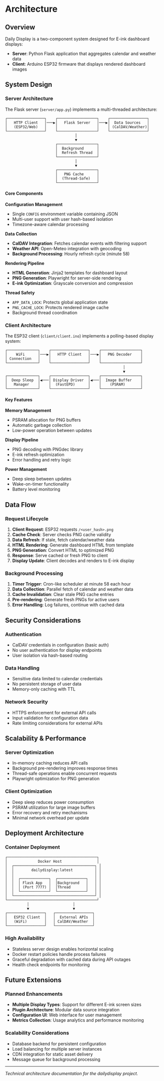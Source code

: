 # Architecture

## Overview

Daily Display is a two-component system designed for E-ink dashboard displays:

- **Server**: Python Flask application that aggregates calendar and weather data
- **Client**: Arduino ESP32 firmware that displays rendered dashboard images

## System Design

### Server Architecture

The Flask server (`server/app.py`) implements a multi-threaded architecture:

```
┌─────────────────┐    ┌──────────────────┐    ┌─────────────────┐
│   HTTP Client   │───▶│   Flask Server   │───▶│  Data Sources   │
│   (ESP32/Web)   │    │                  │    │ (CalDAV/Weather)│
└─────────────────┘    └──────────────────┘    └─────────────────┘
                                │
                                ▼
                       ┌──────────────────┐
                       │  Background      │
                       │  Refresh Thread  │
                       └──────────────────┘
                                │
                                ▼
                       ┌──────────────────┐
                       │   PNG Cache      │
                       │  (Thread-Safe)   │
                       └──────────────────┘
```

#### Core Components

**Configuration Management**
- Single `CONFIG` environment variable containing JSON
- Multi-user support with user hash-based isolation
- Timezone-aware calendar processing

**Data Collection**
- **CalDAV Integration**: Fetches calendar events with filtering support
- **Weather API**: Open-Meteo integration with geocoding
- **Background Processing**: Hourly refresh cycle (minute 58)

**Rendering Pipeline**
- **HTML Generation**: Jinja2 templates for dashboard layout
- **PNG Generation**: Playwright for server-side rendering
- **E-ink Optimization**: Grayscale conversion and compression

**Thread Safety**
- `APP_DATA_LOCK`: Protects global application state
- `PNG_CACHE_LOCK`: Protects rendered image cache
- Background thread coordination

### Client Architecture

The ESP32 client (`client/client.ino`) implements a polling-based display system:

```
┌──────────────┐    ┌─────────────────┐    ┌──────────────────┐
│    WiFi      │───▶│   HTTP Client   │───▶│   PNG Decoder    │
│ Connection   │    │                 │    │                  │
└──────────────┘    └─────────────────┘    └──────────────────┘
                                                      │
                                                      ▼
┌──────────────┐    ┌─────────────────┐    ┌──────────────────┐
│  Deep Sleep  │◀───│ Display Driver  │◀───│  Image Buffer    │
│   Manager    │    │  (FastEPD)      │    │    (PSRAM)       │
└──────────────┘    └─────────────────┘    └──────────────────┘
```

#### Key Features

**Memory Management**
- PSRAM allocation for PNG buffers
- Automatic garbage collection
- Low-power operation between updates

**Display Pipeline**
- PNG decoding with PNGdec library
- E-ink refresh optimization
- Error handling and retry logic

**Power Management**
- Deep sleep between updates
- Wake-on-timer functionality
- Battery level monitoring

## Data Flow

### Request Lifecycle

1. **Client Request**: ESP32 requests `/<user_hash>.png`
2. **Cache Check**: Server checks PNG cache validity
3. **Data Refresh**: If stale, fetch calendar/weather data
4. **HTML Rendering**: Generate dashboard HTML from template
5. **PNG Generation**: Convert HTML to optimized PNG
6. **Response**: Serve cached or fresh PNG to client
7. **Display Update**: Client decodes and renders to E-ink display

### Background Processing

1. **Timer Trigger**: Cron-like scheduler at minute 58 each hour
2. **Data Collection**: Parallel fetch of calendar and weather data
3. **Cache Invalidation**: Clear stale PNG cache entries
4. **Pre-rendering**: Generate fresh PNGs for active users
5. **Error Handling**: Log failures, continue with cached data

## Security Considerations

### Authentication
- CalDAV credentials in configuration (basic auth)
- No user authentication for display endpoints
- User isolation via hash-based routing

### Data Handling
- Sensitive data limited to calendar credentials
- No persistent storage of user data
- Memory-only caching with TTL

### Network Security
- HTTPS enforcement for external API calls
- Input validation for configuration data
- Rate limiting considerations for external APIs

## Scalability & Performance

### Server Optimization
- In-memory caching reduces API calls
- Background pre-rendering improves response times
- Thread-safe operations enable concurrent requests
- Playwright optimization for PNG generation

### Client Optimization
- Deep sleep reduces power consumption
- PSRAM utilization for large image buffers
- Error recovery and retry mechanisms
- Minimal network overhead per update

## Deployment Architecture

### Container Deployment
```
┌─────────────────────────────────────────┐
│              Docker Host                │
│  ┌─────────────────────────────────────┐ │
│  │        dailydisplay:latest          │ │
│  │                                     │ │
│  │  ┌─────────────┐  ┌─────────────┐   │ │
│  │  │ Flask App   │  │Background   │   │ │
│  │  │ (Port 7777) │  │Thread       │   │ │
│  │  └─────────────┘  └─────────────┘   │ │
│  └─────────────────────────────────────┘ │
└─────────────────────────────────────────┘
          │                    │
          ▼                    ▼
┌─────────────────┐   ┌─────────────────┐
│   ESP32 Client  │   │  External APIs  │
│   (WiFi)        │   │ CalDAV/Weather  │
└─────────────────┘   └─────────────────┘
```

### High Availability
- Stateless server design enables horizontal scaling
- Docker restart policies handle process failures
- Graceful degradation with cached data during API outages
- Health check endpoints for monitoring

## Future Extensions

### Planned Enhancements
- **Multiple Display Types**: Support for different E-ink screen sizes
- **Plugin Architecture**: Modular data source integration
- **Configuration UI**: Web interface for user management
- **Metrics Collection**: Usage analytics and performance monitoring

### Scalability Considerations
- Database backend for persistent configuration
- Load balancing for multiple server instances
- CDN integration for static asset delivery
- Message queue for background processing

---

*Technical architecture documentation for the dailydisplay project.*